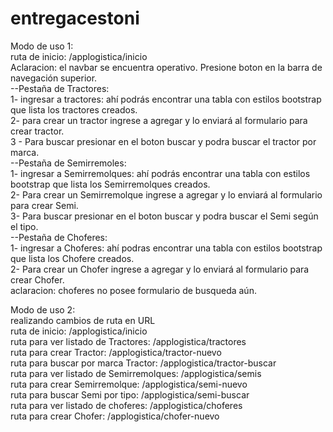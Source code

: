 # entregacestoni
Modo de uso 1:  
  ruta de inicio: /applogistica/inicio  
  Aclaracion: el navbar se encuentra operativo. Presione boton en la barra de navegación superior.  
    --Pestaña de Tractores:  
      1- ingresar a tractores: ahí podrás encontrar una tabla con estilos bootstrap que lista los tractores creados.  
      2-  para crear un tractor ingrese  a agregar y lo enviará al formulario para crear tractor.  
      3 - Para buscar presionar en el boton buscar y podra buscar el tractor por marca.  
    --Pestaña de Semirremoles:  
      1- ingresar a Semirremolques: ahí podrás encontrar una tabla con estilos bootstrap que lista los Semirremolques creados.  
      2- Para crear un Semirremolque ingrese  a agregar y lo enviará al formulario para crear Semi.  
      3- Para buscar presionar en el boton buscar y podra buscar el Semi según el tipo.  
    --Pestaña de Choferes:  
      1- ingresar a Choferes: ahí podras encontrar una tabla con estilos bootstrap que lista los Chofere creados.  
      2- Para crear un Chofer ingrese  a agregar y lo enviará al formulario para crear Chofer.  
      aclaracion: choferes no posee formulario de busqueda aún.  

Modo de uso 2:  
  realizando cambios de ruta en URL  
  ruta de inicio: /applogistica/inicio  
  ruta para ver listado de Tractores: /applogistica/tractores  
  ruta para crear Tractor: /applogistica/tractor-nuevo  
  ruta para buscar por marca Tractor: /applogistica/tractor-buscar  
  ruta para ver listado de Semirremolques: /applogistica/semis  
  ruta para crear Semirremolque: /applogistica/semi-nuevo  
  ruta para buscar Semi por tipo: /applogistica/semi-buscar  
  ruta para ver listado de choferes: /applogistica/choferes  
  ruta para crear Chofer: /applogistica/chofer-nuevo  
      
  
